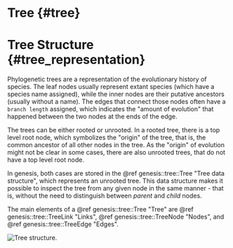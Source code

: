 Tree {#tree}
===========

# Tree Structure {#tree_representation}

Phylogenetic trees are a representation of the evolutionary history of species. The leaf nodes
usually represent extant species (which have a species name assigned), while the inner nodes are
their putative ancestors (usually without a name).
The edges that connect those nodes often have a `branch length` assigned, which indicates the
"amount of evolution" that happened between the two nodes at the ends of the edge.

The trees can be either rooted or unrooted. In a rooted tree, there is a top level root node, which
symbolizes the "origin" of the tree, that is, the common ancestor of all other nodes in the tree.
As the "origin" of evolution might not be clear in some cases, there are also unrooted trees,
that do not have a top level root node.

In genesis, both cases are stored in the @ref genesis::tree::Tree "Tree data structure",
which represents an unrooted tree. This data structure makes it possible to inspect the tree from
any given node in the same manner - that is, without the need to distinguish between *parent* and
*child* nodes.

The main elements of a @ref genesis::tree::Tree "Tree" are @ref genesis::tree::TreeLink "Links",
@ref genesis::tree::TreeNode "Nodes", and @ref genesis::tree::TreeEdge "Edges".

![Tree structure.](tree/structure.png)

<!-- The yellow, blue and black things makes up the tree. -->

<!-- ## Nodes

Each node... -->
